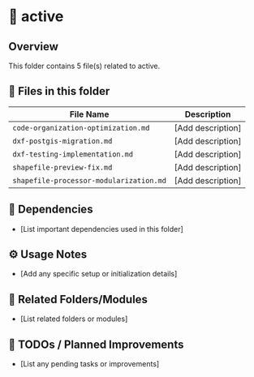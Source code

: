 # 📂 active

## Overview
This folder contains 5 file(s) related to active.

## 📄 Files in this folder

| File Name | Description |
|-----------|-------------|
| `code-organization-optimization.md` | [Add description] |
| `dxf-postgis-migration.md` | [Add description] |
| `dxf-testing-implementation.md` | [Add description] |
| `shapefile-preview-fix.md` | [Add description] |
| `shapefile-processor-modularization.md` | [Add description] |

## 🔗 Dependencies
- [List important dependencies used in this folder]

## ⚙️ Usage Notes
- [Add any specific setup or initialization details]

## 🔄 Related Folders/Modules
- [List related folders or modules]

## 🚧 TODOs / Planned Improvements
- [List any pending tasks or improvements]
